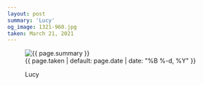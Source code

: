 ```yaml
---
layout: post
summary: 'Lucy'
og_image: 1321-960.jpg
taken: March 21, 2021
---
```


<figure class="post">
<img alt="{{ page.summary }}" sizes="(min-width: 700px) 50vw, calc(100vw - 2rem)" src="{{ site.assets_url }}/1321-480.jpg" srcset="{{ site.assets_url }}/1321-240.jpg 240w, {{ site.assets_url }}/1321-480.jpg 480w, {{ site.assets_url }}/1321-720.jpg 720w, {{ site.assets_url }}/1321-960.jpg 960w"/>
<figcaption>
<time>{{ page.taken | default: page.date | date: "%B %-d, %Y" }}</time>
<p>Lucy</p>
</figcaption>
</figure>
